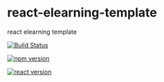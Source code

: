 # react-elearning-template
react elearning template

[![Build Status](https://travis-ci.com/tkhadir/react-elearning-template.svg?branch=master)](https://travis-ci.com/tkhadir/react-elearning-template)

[![npm version](https://badge.fury.io/js/node.svg)](https://badge.fury.io/js/node)

[![react version](https://badge.fury.io/js/react.svg)](https://badge.fury.io/js/react)
